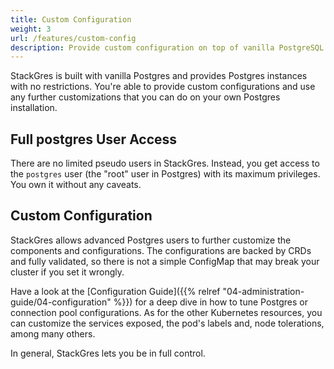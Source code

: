```yaml
---
title: Custom Configuration
weight: 3
url: /features/custom-config
description: Provide custom configuration on top of vanilla PostgreSQL
---
```


StackGres is built with vanilla Postgres and provides Postgres instances with no restrictions.
You're able to provide custom configurations and use any further customizations that you can do on your own Postgres installation.

## Full postgres User Access

There are no limited pseudo users in StackGres.
Instead, you get access to the `postgres` user (the "root" user in Postgres) with its maximum privileges.
You own it without any caveats.

## Custom Configuration

StackGres allows advanced Postgres users to further customize the components and configurations.
The configurations are backed by CRDs and fully validated, so there is not a simple ConfigMap that may break your cluster if you set it wrongly.

Have a look at the [Configuration Guide]({{% relref "04-administration-guide/04-configuration" %}}) for a deep dive in how to tune Postgres or connection pool configurations.
As for the other Kubernetes resources, you can customize the services exposed, the pod's labels and, node tolerations, among many others.

In general, StackGres lets you be in full control.